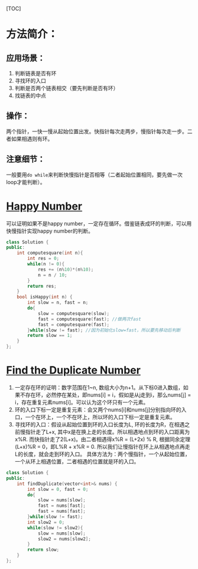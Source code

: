 [TOC]

# 方法简介：

## 应用场景：

1. 判断链表是否有环
2. 寻找环的入口
3. 判断是否两个链表相交（要先判断是否有环）
4. 找链表的中点

## 操作：

两个指针，一快一慢从起始位置出发。快指针每次走两步，慢指针每次走一步。二者如果相遇则有环。

## 注意细节：

一般要用`do while`来判断快慢指针是否相等（二者起始位置相同，要先做一次loop才能判断）。

# [Happy Number](<https://leetcode.com/problems/happy-number/>)

可以证明如果不是happy number，一定存在循环。借鉴链表成环的判断，可以用快慢指针实现happy number的判断。

```c++
class Solution {
public:
    int computesquare(int n){
        int res = 0;
        while(n != 0){
            res += (n%10)*(n%10);
            n = n / 10;
        }
        return res;
    }
    bool isHappy(int n) {
        int slow = n, fast = n;
        do{
            slow = computesquare(slow);
            fast = computesquare(fast); //做两次fast
            fast = computesquare(fast);
        }while(slow != fast); //因为初始化slow=fast，所以要先移动后判断
        return slow == 1;
    }
};
```

# [Find the Duplicate Number](<https://leetcode.com/problems/find-the-duplicate-number/>)

1. 一定存在环的证明：数字范围在1~n, 数组大小为n+1。从下标0进入数组，如果不存在环，必然停在某处，即nums[i] = i，假如是从j走到i，那么nums[j] = i，存在重复元素nums[i]。可以认为这个环只有一个元素。
2. 环的入口下标一定是重复元素：会又两个nums[i]和nums[j]分别指向环的入口，一个在环上，一个不在环上，所以环的入口下标一定是重复元素。
3. 寻找环的入口：假设从起始位置到环的入口长度为L, 环的长度为R，在相遇之前慢指针走了L+x, 其中x是在换上走的长度。所以相遇地点到环的入口距离为x%R. 而快指针走了2(L+x)。由二者相遇得x%R = (L+2x) % R, 根据同余定理(L+x)%R = 0，即L%R + x%R = 0. 所以我们让慢指针在环上从相遇地点再走L的长度，就会走到环的入口。 具体方法为：两个慢指针，一个从起始位置，一个从环上相遇位置，二者相遇的位置就是环的入口。

```c++
class Solution {
public:
    int findDuplicate(vector<int>& nums) {
        int slow = 0, fast = 0;
        do{
            slow = nums[slow];
            fast = nums[fast];
            fast = nums[fast];
        }while(slow != fast);
        int slow2 = 0;
        while(slow != slow2){
            slow = nums[slow];
            slow2 = nums[slow2];
        }
        return slow;
    }
};
```

